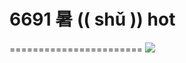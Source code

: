 # 6691 暑 (( shǔ )) hot
=======================
![](https://github.com/nondejus/6691/blob/master/leap-year-2020-6753651837108301.2-m.png)
